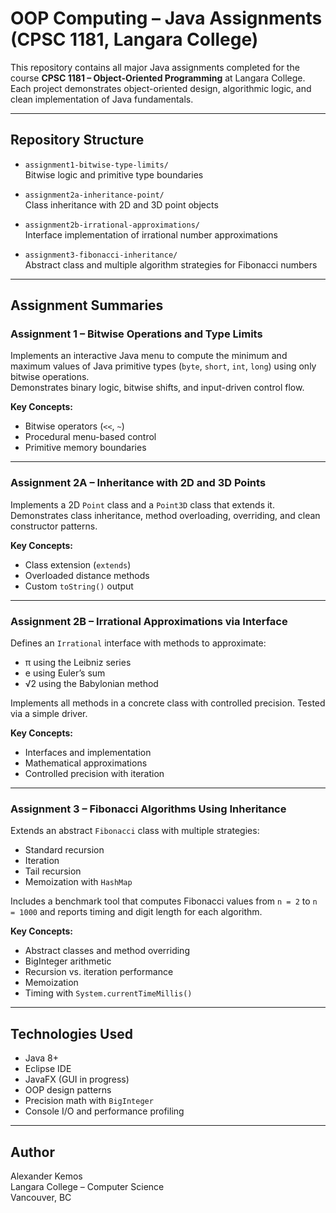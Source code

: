 # OOP Computing – Java Assignments (CPSC 1181, Langara College)

This repository contains all major Java assignments completed for the course **CPSC 1181 – Object-Oriented Programming** at Langara College.  
Each project demonstrates object-oriented design, algorithmic logic, and clean implementation of Java fundamentals.

---

## Repository Structure

- `assignment1-bitwise-type-limits/`  
  Bitwise logic and primitive type boundaries

- `assignment2a-inheritance-point/`  
  Class inheritance with 2D and 3D point objects

- `assignment2b-irrational-approximations/`  
  Interface implementation of irrational number approximations

- `assignment3-fibonacci-inheritance/`  
  Abstract class and multiple algorithm strategies for Fibonacci numbers

---

## Assignment Summaries

### Assignment 1 – Bitwise Operations and Type Limits

Implements an interactive Java menu to compute the minimum and maximum values of Java primitive types (`byte`, `short`, `int`, `long`) using only bitwise operations.  
Demonstrates binary logic, bitwise shifts, and input-driven control flow.

**Key Concepts:**
- Bitwise operators (`<<`, `~`)
- Procedural menu-based control
- Primitive memory boundaries

---

### Assignment 2A – Inheritance with 2D and 3D Points

Implements a 2D `Point` class and a `Point3D` class that extends it.  
Demonstrates class inheritance, method overloading, overriding, and clean constructor patterns.

**Key Concepts:**
- Class extension (`extends`)
- Overloaded distance methods
- Custom `toString()` output

---

### Assignment 2B – Irrational Approximations via Interface

Defines an `Irrational` interface with methods to approximate:
- π using the Leibniz series
- e using Euler’s sum
- √2 using the Babylonian method

Implements all methods in a concrete class with controlled precision. Tested via a simple driver.

**Key Concepts:**
- Interfaces and implementation
- Mathematical approximations
- Controlled precision with iteration

---

### Assignment 3 – Fibonacci Algorithms Using Inheritance

Extends an abstract `Fibonacci` class with multiple strategies:
- Standard recursion
- Iteration
- Tail recursion
- Memoization with `HashMap`

Includes a benchmark tool that computes Fibonacci values from `n = 2` to `n = 1000` and reports timing and digit length for each algorithm.

**Key Concepts:**
- Abstract classes and method overriding
- BigInteger arithmetic
- Recursion vs. iteration performance
- Memoization
- Timing with `System.currentTimeMillis()`

---

## Technologies Used

- Java 8+
- Eclipse IDE
- JavaFX (GUI in progress)
- OOP design patterns
- Precision math with `BigInteger`
- Console I/O and performance profiling

---

## Author

Alexander Kemos  
Langara College – Computer Science  
Vancouver, BC  

